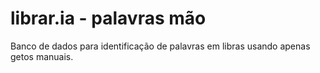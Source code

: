 # librar.ia - palavras mão
Banco de dados para identificação de palavras em libras usando apenas getos manuais.

